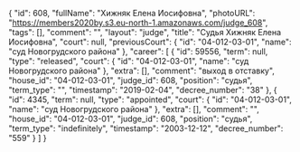 {
    "id": 608,
    "fullName": "Хижняк Елена Иосифовна",
    "photoURL": "https://members2020by.s3.eu-north-1.amazonaws.com/judge_608",
    "tags": [],
    "comment": "",
    "layout": "judge",
    "title": "Судья Хижняк Елена Иосифовна",
    "court": null,
    "previousCourt": {
        "id": "04-012-03-01",
        "name": "суд Новогрудского района"
    },
    "career": [
        {
            "id": 59556,
            "term": null,
            "type": "released",
            "court": {
                "id": "04-012-03-01",
                "name": "суд Новогрудского района"
            },
            "extra": [],
            "comment": "выход в отставку",
            "house_id": "04-012-03-01",
            "judge_id": 608,
            "position": "судья",
            "term_type": "",
            "timestamp": "2019-02-04",
            "decree_number": "38"
        },
        {
            "id": 4345,
            "term": null,
            "type": "appointed",
            "court": {
                "id": "04-012-03-01",
                "name": "суд Новогрудского района"
            },
            "extra": [],
            "comment": "",
            "house_id": "04-012-03-01",
            "judge_id": 608,
            "position": "судья",
            "term_type": "indefinitely",
            "timestamp": "2003-12-12",
            "decree_number": "559"
        }
    ]
}